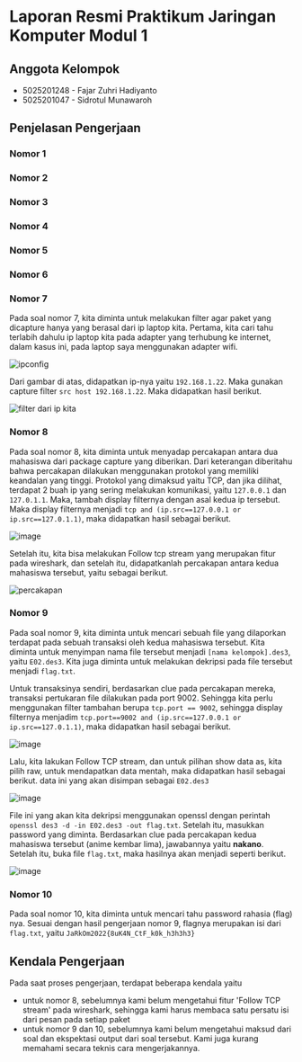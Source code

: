 # Laporan Resmi Praktikum Jaringan Komputer Modul 1

## Anggota Kelompok
- 5025201248 - Fajar Zuhri Hadiyanto
- 5025201047 - Sidrotul Munawaroh

## Penjelasan Pengerjaan
### Nomor 1

### Nomor 2

### Nomor 3

### Nomor 4

### Nomor 5

### Nomor 6

### Nomor 7
Pada soal nomor 7, kita diminta untuk melakukan filter agar paket yang dicapture hanya yang berasal dari ip laptop kita. Pertama, kita cari tahu terlabih dahulu ip laptop kita pada adapter yang terhubung ke internet, dalam kasus ini, pada laptop saya menggunakan adapter wifi.

![ipconfig](https://user-images.githubusercontent.com/52820619/191510082-5ff4ff78-af4c-4160-9bb9-7dfe4267e4f9.png)

Dari gambar di atas, didapatkan ip-nya yaitu `192.168.1.22`. Maka gunakan capture filter `src host 192.168.1.22`. Maka didapatkan hasil berikut.

![filter dari ip kita](https://user-images.githubusercontent.com/52820619/191510100-f59b2bc2-9447-4f82-81cc-5f993b41bf64.png)

### Nomor 8
Pada soal nomor 8, kita diminta untuk menyadap percakapan antara dua mahasiswa dari package capture yang diberikan. Dari keterangan diberitahu bahwa percakapan dilakukan menggunakan protokol yang memiliki keandalan yang tinggi. Protokol yang dimaksud yaitu TCP, dan jika dilihat, terdapat 2 buah ip yang sering melakukan komunikasi, yaitu `127.0.0.1` dan `127.0.1.1`. Maka, tambah display filternya dengan asal kedua ip tersebut. Maka display filternya menjadi `tcp and (ip.src==127.0.0.1 or ip.src==127.0.1.1)`, maka didapatkan hasil sebagai berikut.

![image](https://user-images.githubusercontent.com/52820619/191513698-187b2b10-214c-4c4a-a801-465dc7f89811.png)

Setelah itu, kita bisa melakukan Follow tcp stream yang merupakan fitur pada wireshark, dan setelah itu, didapatkanlah percakapan antara kedua mahasiswa tersebut, yaitu sebagai berikut.

![percakapan](https://user-images.githubusercontent.com/52820619/191510117-74b07ec4-9dbb-4e4b-bdf5-4c424487b40e.png)

### Nomor 9
Pada soal nomor 9, kita diminta untuk mencari sebuah file yang dilaporkan terdapat pada sebuah transaksi oleh kedua mahasiswa tersebut. Kita diminta untuk menyimpan nama file tersebut menjadi `[nama kelompok].des3`, yaitu `E02.des3`. Kita juga diminta untuk melakukan dekripsi pada file tersebut menjadi `flag.txt`.

Untuk transaksinya sendiri, berdasarkan clue pada percakapan mereka, transaksi pertukaran file dilakukan pada port 9002. Sehingga kita perlu menggunakan filter tambahan berupa `tcp.port == 9002`, sehingga display filternya menjadim `tcp.port==9002 and (ip.src==127.0.0.1 or ip.src==127.0.1.1)`, maka didapatkan hasil sebagai berikut.

![image](https://user-images.githubusercontent.com/52820619/191516281-fc777ab9-571a-4021-81b9-2e70b84e48ac.png)

Lalu, kita lakukan Follow TCP stream, dan untuk pilihan show data as, kita pilih raw, untuk mendapatkan data mentah, maka didapatkan hasil sebagai berikut. data ini yang akan disimpan sebagai `E02.des3`

![image](https://user-images.githubusercontent.com/52820619/191510148-c3ef7bbb-358d-4476-b595-3f6c82150f2c.png)

File ini yang akan kita dekripsi menggunakan openssl dengan perintah `openssl des3 -d -in E02.des3 -out flag.txt`. Setelah itu, masukkan password yang diminta. Berdasarkan clue pada percakapan kedua mahasiswa tersebut (anime kembar lima), jawabannya yaitu **nakano**. Setelah itu, buka file `flag.txt`, maka hasilnya akan menjadi seperti berikut.

![image](https://user-images.githubusercontent.com/52820619/191510159-35407bf9-4ef4-4088-802e-841019fa9ca7.png)

### Nomor 10

Pada soal nomor 10, kita diminta untuk mencari tahu password rahasia (flag) nya. Sesuai dengan hasil pengerjaan nomor 9, flagnya merupakan isi dari `flag.txt`, yaitu `JaRkOm2022{8uK4N_CtF_k0k_h3h3h3}`

## Kendala Pengerjaan

Pada saat proses pengerjaan, terdapat beberapa kendala yaitu
- untuk nomor 8, sebelumnya kami belum mengetahui fitur 'Follow TCP stream' pada wireshark, sehingga kami harus membaca satu persatu isi dari pesan pada setiap paket
- untuk nomor 9 dan 10, sebelumnya kami belum mengetahui maksud dari soal dan ekspektasi output dari soal tersebut. Kami juga kurang memahami secara teknis cara mengerjakannya.
